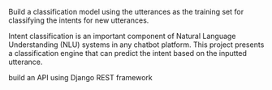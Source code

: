 Build a classification model using the utterances as the training set for classifying the intents for new 
utterances. 

Intent classification is an important component of Natural Language Understanding (NLU) systems in any chatbot 
platform. This project presents a classification engine that can predict the intent based on the inputted utterance. 

build an API using Django REST framework 
